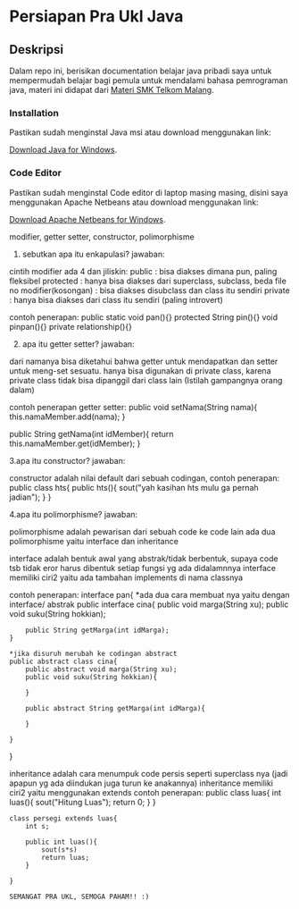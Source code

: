 # Persiapan Pra Ukl Java

## Deskripsi

Dalam repo ini, berisikan documentation belajar java pribadi saya untuk mempermudah belajar bagi pemula untuk mendalami bahasa pemrograman java, materi ini didapat dari [Materi SMK Telkom Malang](https://www.smktelkom-mlg.sch.id/).

### Installation

Pastikan sudah menginstal Java msi atau download menggunakan link:

[Download Java for Windows](https://javadl.oracle.com/webapps/download/AutoDL?BundleId=249203_b291ca3e0c8548b5a51d5a5f50063037).

### Code Editor

Pastikan sudah menginstal Code editor di laptop masing masing, disini saya menggunakan Apache Netbeans atau download menggunakan link:

[Download Apache Netbeans for Windows](https://dlcdn.apache.org/netbeans/netbeans-installers/20/Apache-NetBeans-20r1-bin-windows-x64.exe).


modifier, getter setter, constructor, polimorphisme

1. sebutkan apa itu enkapulasi?
jawaban: 

cintih modifier ada 4 dan jiliskin: 
public : bisa diakses dimana pun, paling fleksibel
protected : hanya bisa diakses dari superclass, subclass, beda file
no modifier(kosongan) : bisa diakses disubclass dan class itu sendiri
private : hanya bisa diakses dari class itu sendiri (paling introvert)

contoh penerapan:
public static void pan(){}
protected String pin(){}
void pinpan(){}
private relationship(){}

2. apa itu getter setter?
jawaban:

dari namanya bisa diketahui bahwa getter untuk mendapatkan dan setter untuk meng-set sesuatu. hanya bisa digunakan di private class, karena
private class tidak bisa dipanggil dari class lain (Istilah gampangnya orang dalam)

contoh penerapan getter setter:
public void setNama(String nama){
    this.namaMember.add(nama);
}

public String getNama(int idMember){
    return this.namaMember.get(idMember);
}

3.apa itu constructor?
jawaban:

constructor adalah nilai default dari sebuah codingan, contoh penerapan:
public class hts{
    public hts(){
        sout("yah kasihan hts mulu ga pernah jadian");
    }
}

4.apa itu polimorphisme?
jawaban:

polimorphisme adalah pewarisan dari sebuah code ke code lain
ada dua polimorphisme yaitu interface dan inheritance

interface adalah bentuk awal yang abstrak/tidak berbentuk, supaya code tsb tidak eror harus dibentuk setiap fungsi yg ada didalamnnya
interface memiliki ciri2 yaitu ada tambahan implements di nama classnya

contoh penerapan:
interface pan{
    *ada dua cara membuat nya yaitu dengan interface/ abstrak
    public interface cina{
        public void marga(String xu);
        public void suku(String hokkian);

        public String getMarga(int idMarga);
    }

    *jika disuruh merubah ke codingan abstract
    public abstract class cina{
        public abstract void marga(String xu);
        public void suku(String hokkian){

        }

        public abstract String getMarga(int idMarga){
        
        }
        
    }
}

inheritance adalah cara menumpuk code persis seperti superclass nya (jadi apapun yg ada diindukan juga turun ke anakannya)
inheritance memiliki ciri2 yaitu menggunakan extends
contoh penerapan:
    public class luas{
        int luas(){
        sout("Hitung Luas");
        return 0; 
        }
    }

    class persegi extends luas{
        int s;
        
        public int luas(){
            sout(s*s)
            return luas;
        }
    
    }

    SEMANGAT PRA UKL, SEMOGA PAHAM!! :)